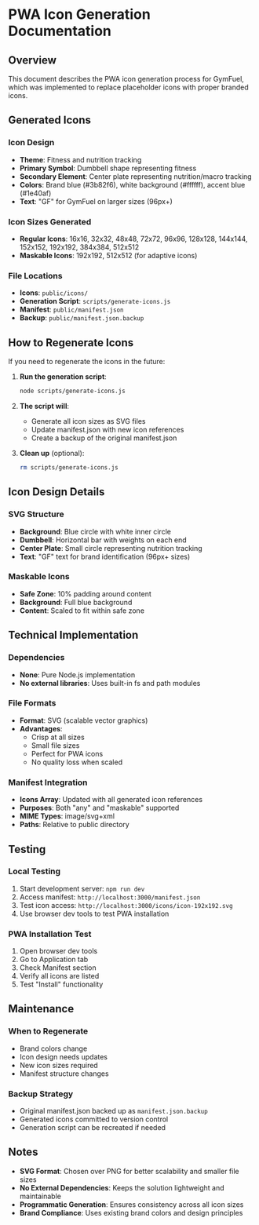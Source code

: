 # PWA Icon Generation Documentation

## Overview

This document describes the PWA icon generation process for GymFuel, which was implemented to replace placeholder icons with proper branded icons.

## Generated Icons

### Icon Design
- **Theme**: Fitness and nutrition tracking
- **Primary Symbol**: Dumbbell shape representing fitness
- **Secondary Element**: Center plate representing nutrition/macro tracking
- **Colors**: Brand blue (#3b82f6), white background (#ffffff), accent blue (#1e40af)
- **Text**: "GF" for GymFuel on larger sizes (96px+)

### Icon Sizes Generated
- **Regular Icons**: 16x16, 32x32, 48x48, 72x72, 96x96, 128x128, 144x144, 152x152, 192x192, 384x384, 512x512
- **Maskable Icons**: 192x192, 512x512 (for adaptive icons)

### File Locations
- **Icons**: `public/icons/`
- **Generation Script**: `scripts/generate-icons.js`
- **Manifest**: `public/manifest.json`
- **Backup**: `public/manifest.json.backup`

## How to Regenerate Icons

If you need to regenerate the icons in the future:

1. **Run the generation script**:
   ```bash
   node scripts/generate-icons.js
   ```

2. **The script will**:
   - Generate all icon sizes as SVG files
   - Update manifest.json with new icon references
   - Create a backup of the original manifest.json

3. **Clean up** (optional):
   ```bash
   rm scripts/generate-icons.js
   ```

## Icon Design Details

### SVG Structure
- **Background**: Blue circle with white inner circle
- **Dumbbell**: Horizontal bar with weights on each end
- **Center Plate**: Small circle representing nutrition tracking
- **Text**: "GF" text for brand identification (96px+ sizes)

### Maskable Icons
- **Safe Zone**: 10% padding around content
- **Background**: Full blue background
- **Content**: Scaled to fit within safe zone

## Technical Implementation

### Dependencies
- **None**: Pure Node.js implementation
- **No external libraries**: Uses built-in fs and path modules

### File Formats
- **Format**: SVG (scalable vector graphics)
- **Advantages**: 
  - Crisp at all sizes
  - Small file sizes
  - Perfect for PWA icons
  - No quality loss when scaled

### Manifest Integration
- **Icons Array**: Updated with all generated icon references
- **Purposes**: Both "any" and "maskable" supported
- **MIME Types**: image/svg+xml
- **Paths**: Relative to public directory

## Testing

### Local Testing
1. Start development server: `npm run dev`
2. Access manifest: `http://localhost:3000/manifest.json`
3. Test icon access: `http://localhost:3000/icons/icon-192x192.svg`
4. Use browser dev tools to test PWA installation

### PWA Installation Test
1. Open browser dev tools
2. Go to Application tab
3. Check Manifest section
4. Verify all icons are listed
5. Test "Install" functionality

## Maintenance

### When to Regenerate
- Brand colors change
- Icon design needs updates
- New icon sizes required
- Manifest structure changes

### Backup Strategy
- Original manifest.json backed up as `manifest.json.backup`
- Generated icons committed to version control
- Generation script can be recreated if needed

## Notes

- **SVG Format**: Chosen over PNG for better scalability and smaller file sizes
- **No External Dependencies**: Keeps the solution lightweight and maintainable
- **Programmatic Generation**: Ensures consistency across all icon sizes
- **Brand Compliance**: Uses existing brand colors and design principles
